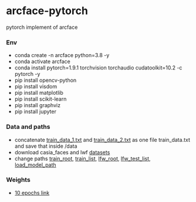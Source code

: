 # arcface-pytorch
pytorch implement of arcface 

### Env

- conda create -n arcface python=3.8 -y
- conda activate arcface
- conda install pytorch=1.9.1 torchvision torchaudio cudatoolkit=10.2 -c pytorch -y
- pip install opencv-python
- pip install visdom
- pip install matplotlib
- pip install scikit-learn
- pip install graphviz
- pip install jupyter

### Data and paths

- concatenate [train_data_1.txt](https://github.com/IgorSondors/arcface-pytorch/blob/master/data/train_data_1.txt) and [train_data_2.txt](https://github.com/IgorSondors/arcface-pytorch/blob/master/data/train_data_2.txt) as one file train_data.txt and save that inside /data
- download casia_faces and lwf [datasets](https://data.oz-services.ru/download/oz/test.tar.gz)
- change paths [train_root](https://github.com/IgorSondors/arcface-pytorch/blob/58c0902338451daafca8f3ba91fdf51cd1a2b811/config/config.py#L14), [train_list](https://github.com/IgorSondors/arcface-pytorch/blob/58c0902338451daafca8f3ba91fdf51cd1a2b811/config/config.py#L15), [lfw_root](https://github.com/IgorSondors/arcface-pytorch/blob/58c0902338451daafca8f3ba91fdf51cd1a2b811/config/config.py#L21), [lfw_test_list](https://github.com/IgorSondors/arcface-pytorch/blob/58c0902338451daafca8f3ba91fdf51cd1a2b811/config/config.py#L22), [load_model_path](https://github.com/IgorSondors/arcface-pytorch/blob/58c0902338451daafca8f3ba91fdf51cd1a2b811/config/config.py#L25)

### Weights

- [10 epochs link](https://drive.google.com/file/d/1F_6vIFyrfy7s5tcarJBSDVdhAU6nFqP1/view?usp=sharing)
